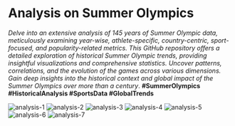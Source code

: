 <h1> Analysis on Summer Olympics</h1>
<p><i>Delve into an extensive analysis of 145 years of Summer Olympic data, meticulously examining year-wise, athlete-specific, country-centric, sport-focused, and popularity-related metrics. This GitHub repository offers a detailed exploration of historical Summer Olympic trends, providing insightful visualizations and comprehensive statistics. Uncover patterns, correlations, and the evolution of the games across various dimensions. Gain deep insights into the historical context and global impact of the Summer Olympics over more than a century</i>. <b>#SummerOlympics #HistoricalAnalysis #SportsData #GlobalTrends</b></p>

![analysis-1](https://github.com/DevByShahzaib/Data-analysis-on-olympics/assets/108393358/8f75bee3-4038-42bb-a272-6c035b2f790e)
![analysis-2](https://github.com/DevByShahzaib/Data-analysis-on-olympics/assets/108393358/c566c998-cd25-48ad-9dc7-2c745a630b47)
![analysis-3](https://github.com/DevByShahzaib/Data-analysis-on-olympics/assets/108393358/f2052f46-433a-4b06-afb8-ea9b7f70e853)
![analysis-4](https://github.com/DevByShahzaib/Data-analysis-on-olympics/assets/108393358/f690cc57-04c8-41a3-b9d1-ebf459bca3a2)
![analysis-5](https://github.com/DevByShahzaib/Data-analysis-on-olympics/assets/108393358/9534836e-5097-46a5-9c59-088730bf965c)
![analysis-6](https://github.com/DevByShahzaib/Data-analysis-on-olympics/assets/108393358/1d595ad9-39b1-4880-b03e-9150513d99a1)
![analysis-7](https://github.com/DevByShahzaib/Data-analysis-on-olympics/assets/108393358/6d9388db-b479-43d1-b19b-4ca9ba410311)
